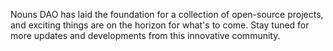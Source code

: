Nouns DAO has laid the foundation for a collection of open-source projects, and exciting things are on the horizon for what's to come. Stay tuned for more updates and developments from this innovative community.
